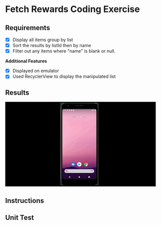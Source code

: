 # Fetch Rewards Coding Exercise

## Requirements
- [X] Display all items group by list
- [X] Sort the results by listId then by name
- [X] Filter out any items where "name" is blank or null.

**Additional Features** 
- [X] Displayed on emulator
- [X] Used RecyclerView to  display the manipulated list

## Results
<img src='Fetch.gif' title='Video Walkthrough' width='' alt='Video Walkthrough' />

## Instructions



## Unit Test
